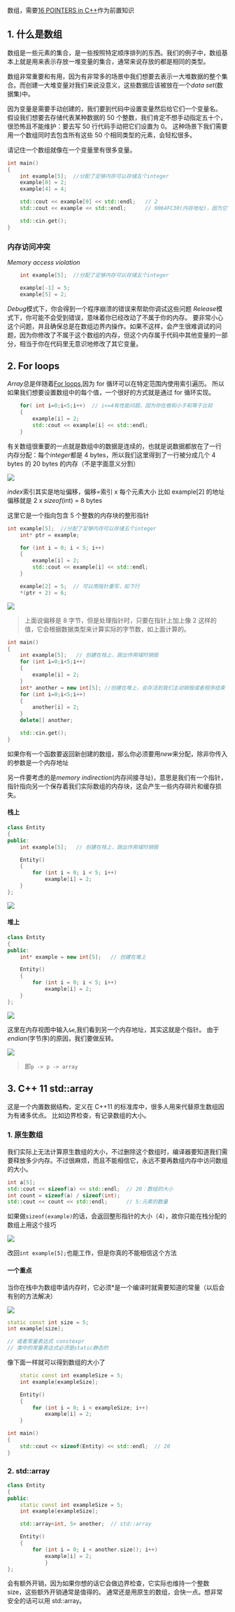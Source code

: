 数组，需要[16 POINTERS in C++](16%20POINTERS%20in%20C++.md)作为前置知识

## 1. 什么是数组

数组是一些元素的集合，是一些按照特定顺序排列的东西。我们的例子中，数组基本上就是用来表示存放一堆变量的集合，通常来说存放的都是相同的类型。

数组非常重要和有用，因为有非常多的场景中我们想要去表示一大堆数据的整个集合。而创建一大堆变量对我们来说没意义，这些数据应该被放在一个*data set*(数据集)中。

因为变量是需要手动创建的，我们要到代码中设置变量然后给它们一个变量名。
假设我们想要去存储代表某种数据的 50 个整数，我们肯定不想手动指定五十个，很恐怖且不能维护：要去写 50 行代码手动把它们设置为 0。
这种场景下我们需要用一个数组同时去包含所有这些 50 个相同类型的元素，会轻松很多。

请记住一个数组就像在一个变量里有很多变量。

```cpp
int main()
{
	int example[5];  //分配了足够内存可以存储五个integer
	example[0] = 2;
	example[4] = 4;

	std::cout << example[0] << std::endl;   // 2
	std::cout << example << std::endl;      // 0064FC30(内存地址)，因为它实际一个指针

	std::cin.get();
}
```

### 内存访问冲突

_Memory access violation_

```cpp
	int example[5];  //分配了足够内存可以存储五个integer

	example[-1] = 5;
	example[5] = 2;
```

*Debug*模式下，你会得到一个程序崩溃的错误来帮助你调试这些问题
*Release*模式下，你可能不会受到错误，意味着你已经改动了不属于你的内存。
要非常小心这个问题，并且确保总是在数组边界内操作。如果不这样，会产生很难调试的问题，因为你修改了不属于这个数组的内存，但这个内存属于代码中其他变量的一部分，相当于你在代码里无意识地修改了其它变量。

## 2. For loops

*Array*总是伴随着[For loops](<14%20Loops%20in%20C++(for,while%20loops).md#^ebdf13>),因为 for 循环可以在特定范围内使用索引遍历。
所以如果我们想要设置数组中的每个值，一个很好的方式就是通过 for 循环实现。

```cpp
	for( int i=0;i<5;i++)  // i<=4有性能问题，因为你在做和小于和等于比较
	{
		example[i] = 2;
		std::cout << example[i] << std::endl;
	}
```

有关数组很重要的一点就是数组中的数据是连续的，也就是说数据都放在了一行
内存分配：每个*integer*都是 4 bytes，所以我们这里得到了一行被分成几个 4 bytes 的 20 bytes 的内存（不是字面意义分割）

![](./storage%20bag/Pasted%20image%2020230704230608.png)

*index*索引其实是地址偏移，偏移=索引 x 每个元素大小
比如 example\[2] 的地址偏移就是 2 x _sizeof_(int) = 8 bytes

这里它是一个指向包含 5 个整数的内存块的整形指针

```cpp
int example[5];  //分配了足够内存可以存储五个integer
	int* ptr = example;

	for (int i = 0; i < 5; i++)
	{
		example[i] = 2;
		std::cout << example[i] << std::endl;
	}

	example[2] = 5;  // 可以用指针重写，如下行
	*(ptr + 2) = 6;

```

![](./storage%20bag/Pasted%20image%2020230704231247.png)

> 上面说偏移是 8 字节，但是处理指针时，只要在指针上加上像 2 这样的值，它会根据数据类型来计算实际的字节数，如上面计算的。

```cpp
int main()
{
	int example[5];   // 创建在栈上，跳出作用域时销毁
	for (int i=0;i<5;i++)
	{
		example[i] = 2;
	}
	int* another = new int[5]; //创建在堆上，会存活到我们主动销毁或者程序结束
	for (int i=0;i<5;i++)
	{
		another[i] = 2;
	}
	delete[] another;

	std::cin.get();
}
```

如果你有一个函数要返回新创建的数组，那么你必须要用*new*来分配，除非你传入的参数是一个内存地址

另一件要考虑的是*memory indirection*(内存间接寻址)，意思是我们有一个指针，指针指向另一个保存着我们实际数组的内存块，这会产生一些内存碎片和缓存损失。

#### 栈上

```cpp
class Entity
{
public:
	int example[5];   // 创建在栈上，跳出作用域时销毁

	Entity()
	{
		for (int i = 0; i < 5; i++)
			example[i] = 2;
	}
};
```

![](./storage%20bag/Pasted%20image%2020230704232816.png)

#### 堆上

```cpp
class Entity
{
public:
	int* example = new int[5];   // 创建在堆上

	Entity()
	{
		for (int i = 0; i < 5; i++)
			example[i] = 2;
	}
};
```

![](./storage%20bag/Pasted%20image%2020230704233052.png)

这里在内存视图中输入`&e`,我们看到另一个内存地址，其实这就是个指针。
由于*endian*(字节序)的原因，我们要做反转。

![](./storage%20bag/Pasted%20image%2020230704233253.png)

> 即`p -> p -> array`

## 3. C++ 11 std::array

这是一个内置数据结构，定义在 C++11 的标准库中，很多人用来代替原生数组因为有诸多优点。
比如边界检查，有记录数组的大小。

### 1. 原生数组

我们实际上无法计算原生数组的大小，不过删除这个数组时，编译器要知道我们需要释放多少内存。不过很麻烦，而且不能相信它，永远不要再数组内存中访问数组的大小。

```cpp
int a[5];
std::cout << sizeof(a) << std::endl;  // 20：数组的大小
int count = sizeof(a) / sizeof(int);
std::cout << count << std::endl;      // 5:元素的数量
```

如果做`sizeof(example)`的话，会返回整形指针的大小（4），故你只能在栈分配的数组上用这个技巧

![](./storage%20bag/Pasted%20image%2020230704234722.png)

改回`int example[5];`也能工作，但是你真的不能相信这个方法

#### 一个重点

当你在栈中为数组申请内存时，它必须\*是一个编译时就需要知道的常量（以后会有别的方法解决）

![](./storage%20bag/Pasted%20image%2020230704234937.png)

```cpp
static const int size = 5;
int example[size];

// 或者常量表达式 constexpr
// 类中的常量表达式必须是static静态的
```

像下面一样就可以得到数组的大小了

```cpp
	static const int exampleSize = 5;
	int example[exampleSize];

	Entity()
	{
		for (int i = 0; i < exampleSize; i++)
			example[i] = 2;
	}

int main()
{
	std::cout << sizeof(Entity) << std::endl;  // 20
}

```

### 2. std::array

```cpp
class Entity
{
public:
	static const int exampleSize = 5;
	int example[exampleSize];

	std::array<int, 5> another;  // std::array

	Entity()
	{
		for (int i = 0; i < another.size(); i++)
			example[i] = 2;
			}
};

```

会有额外开销，因为如果你想的话它会做边界检查，它实际也维持一个整数 size，这些额外开销通常是值得的。
通常还是用原生的数组，会快一点。想非常安全的话可以用 std::array。
